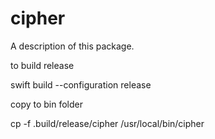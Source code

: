 # cipher

A description of this package.

to build release 

swift build --configuration release

copy to bin folder

cp -f .build/release/cipher /usr/local/bin/cipher

